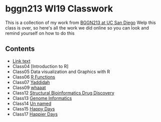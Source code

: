 # bggn213 WI19 Classwork 

This is a collection of my work from [BGGN213 at UC San Diego](https://bioboot.github.io/bggn213_W19/)
Welp this class is over, so here's all the work we did online so you can look and remind yourself on how to do this

## Contents
- [Link text](url)
- Class04 [Introduction to R]
- Class05 Data visualization and Graphics with R 
- Class06 [R Functions](https://github.com/kathreeni/bggn213/blob/master/class06/class06.Rmd)
- Class07 [Yaddidah](https://github.com/kathreeni/bggn213/blob/master/class07/class07.Rmd)
- Class09 [whaaat](https://github.com/kathreeni/bggn213/edit/master/class09/class09.Rmd)
- Class12 [Structural Bioinformatics Drug Discovery](https://github.com/kathreeni/bggn213/blob/master/class12/class12.Rmd)
- Class13 [Genome Informatics](https://github.com/kathreeni/bggn213/blob/master/Class%2013/class13.Rmd)
- Class14 [Un named](https://github.com/kathreeni/bggn213/blob/master/class14/class14.Rmd)
- Class15 [Happy Days](https://github.com/kathreeni/bggn213/blob/master/class15/class15.Rmd)
- Class17 [Happier Days](https://github.com/kathreeni/bggn213/blob/master/class17/class17.Rmd)
